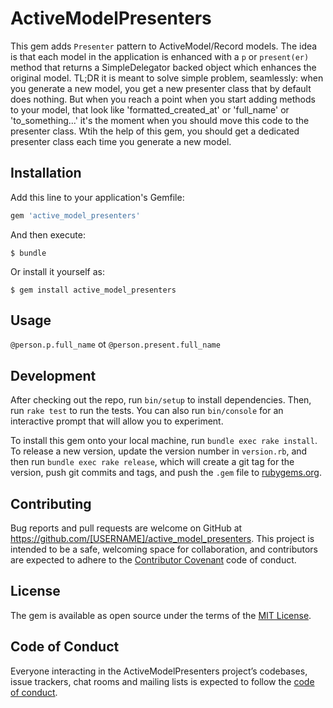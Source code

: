 # ActiveModelPresenters

This gem adds `Presenter` pattern to ActiveModel/Record models. The idea is that each model in the application is enhanced with a `p` or `present(er)` method that returns a SimpleDelegator backed object which enhances the original model. TL;DR it is meant to solve simple problem, seamlessly: when you generate a new model, you get a new presenter class that by default does nothing. But when you reach a point when you start adding methods to your model, that look like 'formatted_created_at' or 'full_name' or 'to_something...' it's the moment when you should move this code to the presenter class. Wtih the help of this gem, you should get a dedicated presenter class each time you generate a new model.

## Installation

Add this line to your application's Gemfile:

```ruby
gem 'active_model_presenters'
```

And then execute:

    $ bundle

Or install it yourself as:

    $ gem install active_model_presenters

## Usage

`@person.p.full_name` ot `@person.present.full_name`

## Development

After checking out the repo, run `bin/setup` to install dependencies. Then, run `rake test` to run the tests. You can also run `bin/console` for an interactive prompt that will allow you to experiment.

To install this gem onto your local machine, run `bundle exec rake install`. To release a new version, update the version number in `version.rb`, and then run `bundle exec rake release`, which will create a git tag for the version, push git commits and tags, and push the `.gem` file to [rubygems.org](https://rubygems.org).

## Contributing

Bug reports and pull requests are welcome on GitHub at https://github.com/[USERNAME]/active_model_presenters. This project is intended to be a safe, welcoming space for collaboration, and contributors are expected to adhere to the [Contributor Covenant](http://contributor-covenant.org) code of conduct.

## License

The gem is available as open source under the terms of the [MIT License](http://opensource.org/licenses/MIT).

## Code of Conduct

Everyone interacting in the ActiveModelPresenters project’s codebases, issue trackers, chat rooms and mailing lists is expected to follow the [code of conduct](https://github.com/[USERNAME]/active_model_presenters/blob/master/CODE_OF_CONDUCT.md).
